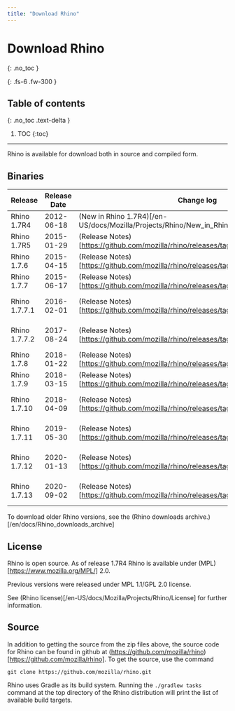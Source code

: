 ```yaml
---
title: "Download Rhino"
---
```

# Download Rhino
{: .no_toc }

{: .fs-6 .fw-300 }

## Table of contents
{: .no_toc .text-delta }

1. TOC
{:toc}

---
Rhino is available for download both in source and compiled form.

## Binaries


|  Release  |  Release Date  |  Change log  |  Download link  |
|  ---  |  ---  |  ---  |  ---  |
|  Rhino 1.7R4  |  2012-06-18  |  (New in Rhino 1.7R4)[/en-US/docs/Mozilla/Projects/Rhino/New_in_Rhino_1.7R4]  |  (rhino1_7R4.zip)[https://github.com/downloads/mozilla/rhino/rhino1_7R4.zip]  |
|  Rhino 1.7R5  |  2015-01-29  |  (Release Notes)[https://github.com/mozilla/rhino/releases/tag/Rhino1_7R5_RELEASE]  |  (rhino1_7R5.zip)[https://github.com/mozilla/rhino/releases/download/Rhino1_7R5_RELEASE/rhino1_7R5.zip]  |
|  Rhino 1.7.6  |  2015-04-15  |  (Release Notes)[https://github.com/mozilla/rhino/releases/tag/Rhino1_7_6_RELEASE]  |  (rhino1.7.6.zip)[https://github.com/mozilla/rhino/releases/download/Rhino1_7_6_RELEASE/rhino1.7.6.zip]  |
|  Rhino 1.7.7  |  2015-06-17  |  (Release Notes)[https://github.com/mozilla/rhino/releases/tag/Rhino1_7_7_RELEASE]  |  (rhino1.7.7.zip)[https://github.com/mozilla/rhino/releases/download/Rhino1_7_7_RELEASE/rhino1.7.7.zip]  |
|  Rhino 1.7.7.1  |  2016-02-01  |  (Release Notes)[https://github.com/mozilla/rhino/releases/tag/Rhino1_7_7_1_RELEASE]  |  (rhino1.7.7.1.zip)[https://github.com/mozilla/rhino/releases/download/Rhino1_7_7_1_RELEASE/rhino-1.7.7.1.zip]  |
|  Rhino 1.7.7.2  |  2017-08-24  |  (Release Notes)[https://github.com/mozilla/rhino/releases/tag/Rhino1_7_7_2_Release]  |  (rhino1.7.7.2.zip)[https://github.com/mozilla/rhino/releases/download/Rhino1_7_7_2_Release/rhino-1.7.7.2.zip]  |
|  Rhino 1.7.8  |  2018-01-22  |  (Release Notes)[https://github.com/mozilla/rhino/releases/tag/Rhino1_7_8_Release]  |  (rhino1.7.8.zip)[https://github.com/mozilla/rhino/releases/download/Rhino1_7_8_Release/rhino-1.7.8.zip]  |
|  Rhino 1.7.9  |  2018-03-15  |  (Release Notes)[https://github.com/mozilla/rhino/releases/tag/Rhino1_7_9_Release]  |  (rhino1.7.9.zip)[https://github.com/mozilla/rhino/releases/download/Rhino1_7_9_Release/rhino-1.7.9.zip]  |
|  Rhino 1.7.10  |  2018-04-09  |  (Release Notes)[https://github.com/mozilla/rhino/releases/tag/Rhino1_7_10_Release]  |  (rhino1.7.10.zip)[https://github.com/mozilla/rhino/releases/download/Rhino1_7_10_Release/rhino-1.7.10.zip]  |
|  Rhino 1.7.11  |  2019-05-30  |  (Release Notes)[https://github.com/mozilla/rhino/releases/tag/Rhino1_7_11_Release]  |  (rhino1.7.11.zip)[https://github.com/mozilla/rhino/releases/download/Rhino1_7_11_Release/rhino-1.7.11.zip]  |
|  Rhino 1.7.12  |  2020-01-13  |  (Release Notes)[https://github.com/mozilla/rhino/releases/tag/Rhino1_7_12_Release]  |  (rhino1.7.12.zip)[https://github.com/mozilla/rhino/releases/download/Rhino1_7_12_Release/rhino-1.7.12.zip]  |
|  Rhino 1.7.13  |  2020-09-02  |  (Release Notes)[https://github.com/mozilla/rhino/releases/tag/Rhino1_7_13_Release]  |  (rhino1.7.13.zip)[https://github.com/mozilla/rhino/releases/download/Rhino1_7_13_Release/rhino-1.7.13.zip]  |

To download older Rhino versions, see the (Rhino downloads archive.)[/en/docs/Rhino_downloads_archive]

## License

Rhino is open source. As of release 1.7R4 Rhino is available under (MPL)[https://www.mozilla.org/MPL/] 2.0.

Previous versions were released under MPL 1.1/GPL 2.0 license.

See (Rhino license)[/en-US/docs/Mozilla/Projects/Rhino/License] for further information.

## Source

In addition to getting the source from the zip files above, the source code for Rhino can be found in github at (https://github.com/mozilla/rhino)[https://github.com/mozilla/rhino]. To get the source, use the command

```
git clone https://github.com/mozilla/rhino.git
```

Rhino uses Gradle as its build system. Running the `./gradlew tasks` command at the top directory of the Rhino distribution will print the list of available build targets.